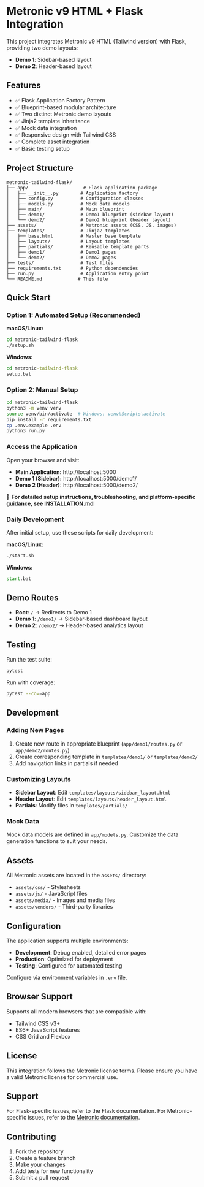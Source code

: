 # Metronic v9 HTML + Flask Integration

This project integrates Metronic v9 HTML (Tailwind version) with Flask, providing two demo layouts:
- **Demo 1**: Sidebar-based layout
- **Demo 2**: Header-based layout

## Features

- ✅ Flask Application Factory Pattern
- ✅ Blueprint-based modular architecture
- ✅ Two distinct Metronic demo layouts
- ✅ Jinja2 template inheritance
- ✅ Mock data integration
- ✅ Responsive design with Tailwind CSS
- ✅ Complete asset integration
- ✅ Basic testing setup

## Project Structure

```
metronic-tailwind-flask/
├── app/                    # Flask application package
│   ├── __init__.py        # Application factory
│   ├── config.py          # Configuration classes
│   ├── models.py          # Mock data models
│   ├── main/              # Main blueprint
│   ├── demo1/             # Demo1 blueprint (sidebar layout)
│   └── demo2/             # Demo2 blueprint (header layout)
├── assets/                # Metronic assets (CSS, JS, images)
├── templates/             # Jinja2 templates
│   ├── base.html          # Master base template
│   ├── layouts/           # Layout templates
│   ├── partials/          # Reusable template parts
│   ├── demo1/             # Demo1 pages
│   └── demo2/             # Demo2 pages
├── tests/                 # Test files
├── requirements.txt       # Python dependencies
├── run.py                 # Application entry point
└── README.md             # This file
```

## Quick Start

### Option 1: Automated Setup (Recommended)

**macOS/Linux:**
```bash
cd metronic-tailwind-flask
./setup.sh
```

**Windows:**
```cmd
cd metronic-tailwind-flask
setup.bat
```

### Option 2: Manual Setup

```bash
cd metronic-tailwind-flask
python3 -m venv venv
source venv/bin/activate  # Windows: venv\Scripts\activate
pip install -r requirements.txt
cp .env.example .env
python3 run.py
```

### Access the Application

Open your browser and visit:
- **Main Application:** http://localhost:5000
- **Demo 1 (Sidebar):** http://localhost:5000/demo1/
- **Demo 2 (Header):** http://localhost:5000/demo2/

📖 **For detailed setup instructions, troubleshooting, and platform-specific guidance, see [INSTALLATION.md](INSTALLATION.md)**

### Daily Development

After initial setup, use these scripts for daily development:

**macOS/Linux:**
```bash
./start.sh
```

**Windows:**
```cmd
start.bat
```

## Demo Routes

- **Root**: `/` → Redirects to Demo 1
- **Demo 1**: `/demo1/` → Sidebar-based dashboard layout
- **Demo 2**: `/demo2/` → Header-based analytics layout

## Testing

Run the test suite:

```bash
pytest
```

Run with coverage:

```bash
pytest --cov=app
```

## Development

### Adding New Pages

1. Create new route in appropriate blueprint (`app/demo1/routes.py` or `app/demo2/routes.py`)
2. Create corresponding template in `templates/demo1/` or `templates/demo2/`
3. Add navigation links in partials if needed

### Customizing Layouts

- **Sidebar Layout**: Edit `templates/layouts/sidebar_layout.html`
- **Header Layout**: Edit `templates/layouts/header_layout.html`
- **Partials**: Modify files in `templates/partials/`

### Mock Data

Mock data models are defined in `app/models.py`. Customize the data generation functions to suit your needs.

## Assets

All Metronic assets are located in the `assets/` directory:
- `assets/css/` - Stylesheets
- `assets/js/` - JavaScript files
- `assets/media/` - Images and media files
- `assets/vendors/` - Third-party libraries

## Configuration

The application supports multiple environments:
- **Development**: Debug enabled, detailed error pages
- **Production**: Optimized for deployment
- **Testing**: Configured for automated testing

Configure via environment variables in `.env` file.

## Browser Support

Supports all modern browsers that are compatible with:
- Tailwind CSS v3+
- ES6+ JavaScript features
- CSS Grid and Flexbox

## License

This integration follows the Metronic license terms. Please ensure you have a valid Metronic license for commercial use.

## Support

For Flask-specific issues, refer to the Flask documentation.
For Metronic-specific issues, refer to the [Metronic documentation](https://keenthemes.com/metronic/tailwind/docs).

## Contributing

1. Fork the repository
2. Create a feature branch
3. Make your changes
4. Add tests for new functionality
5. Submit a pull request